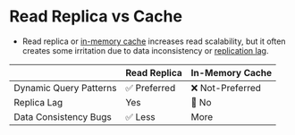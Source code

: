 # Read Replica vs Cache
- Read replica or [in-memory cache](../8_Caching-InMemory-Databases) increases read scalability, but it often creates some irritation due to data inconsistency or [replication lag](../4_Consistency-Replication/ReplicationLag.md).  

|                        | Read Replica                 | In-Memory Cache   |
|------------------------|------------------------------|-------------------|
| Dynamic Query Patterns | :white_check_mark: Preferred | :x: Not-Preferred |
| Replica Lag            | Yes                          | :rocket: No       |
| Data Consistency Bugs  | :white_check_mark: Less      | More              |
